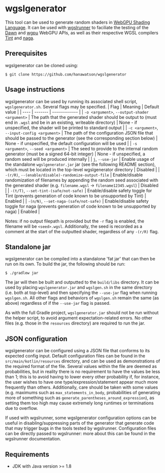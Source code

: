 # wgslgenerator

This tool can be used to generate random shaders in [WebGPU Shading Language](https://gpuweb.github.io/gpuweb/wgsl/). It
can be used with [wgslrunner](https://github.com/hanawatson/wgslrunner) to faciliate the testing of
the [Dawn](https://dawn.googlesource.com/dawn/) and [wgpu](https://github.com/gfx-rs/wgpu) WebGPU APIs, as well as their
respective WGSL compilers [Tint](https://dawn.googlesource.com/tint) and [naga](https://github.com/gfx-rs/naga).

## Prerequisites

wgslgenerator can be cloned using:

```
$ git clone https://github.com/hanawatson/wgslgenerator
```

## Usage instructions

wgslgenerator can be used by running its associated shell script, `wgslgenerator.sh`. Several flags may be specified.
| Flag | Meaning | Default value |
| ---- | ------- | ------------- |
| `-o <argument>`, `--output-shader <argument>` | The path that the generated shader should be output to (must end in `.wgsl` and be in an existing, writeable directory) | None - if unspecified, the shader will be printed to standard output |
| `-c <argument>`, `--input-config <argument>` | The path of the configuration JSON file that should be passed to the generator (see the corresponding section below) | None - if unspecified, the default configuration will be used |
| `-s <argument>`, `--seed <argument>` | The seed to provide to the internal random generator (must be a signed 64-bit integer) | None - if unspecified, a random seed will be produced internally |
| `j`, `--use-jar` | Enable usage of the standalone `wgslgenerator.jar` jar (see the following README section), which must be located in the top-level wgslgenerator directory | Disabled |
| `-(r/R)`, `--(enable/disable)-randomize-output-file` | Enable/disable randomization of filenames by appending the random seed associated with the generated shader (e.g. `filename.wgsl` -> `filename12345.wgsl`) | Disabled |
| `-(t/T)`, `--set-tint-(safe/not-safe)` | Enable/disable safety toggle for Tint (prevents generation of code known to be unsupported by Tint) | Enabled |
| `-(n/N)`, `--set-naga-(safe/not-safe)` | Enable/disable safety toggle for naga (prevents generation of code known to be unsupported by naga) | Enabled |

Notes: if no output filepath is provided but the `-r` flag is enabled, the filename will be `<seed>.wgsl`. Additionally, the seed is recorded as a comment at the start of the outputted shader, regardless of any `-(r/R)` flag.
  
## Standalone jar

wgslgenerator can be compiled into a standalone 'fat jar' that can then be run on its own. To build the jar, the following should be run:

```
$ ./gradlew jar
```

The jar will then be built and outputted to the `build/libs` directory. It can be used by placing `wgslgenerator.jar` and `wgslgen.sh` in the same directory (i.e. both at top-level) and then specifying the `--use-jar` flag when running `wgslgen.sh`. All other flags and behaviors of `wgslgen.sh` remain the same (as above) regardless of if the `--use-jar` flag is passed.

As with the full Gradle project, `wgslgenerator.jar` should not be run without the helper script, to avoid argument expectation-related errors. No other files (e.g. those in the `resources` directory) are required to run the jar.

## JSON configuration

wgslgenerator can be configured using a JSON file that conforms to its expected config input. Default configuration
files can be found in the `src/main/kotlin/resources` directory, and can be used as demonstrations of the required
format of the file.
Several values within the file are deemed as probabilities, but in reality there is no requirement to have the values be
less than 1; this is to avoid having to lower every other probability if, for instance, the user wishes to have one
type/expression/statement appear much more frequently than others.
Additionally, care should be taken with some values (e.g. maximums such as `max_statements_in_body`, probabilities of
generating more of something such as `generate_parentheses_around_expression`), as setting them too high may cause
extremely long runtimes or terminations due to overflow.

If used with wgslrunner, some wgslgenerator configuration options can be useful in disabling/suppressing parts of the
generator that generate code that may trigger bugs in the tools tested by wgslrunner. Configuration files can be directly
passed to wgslrunner: more about this can be found in the wgslrunner documentation.

## Requirements

- JDK with Java version >= 1.8
